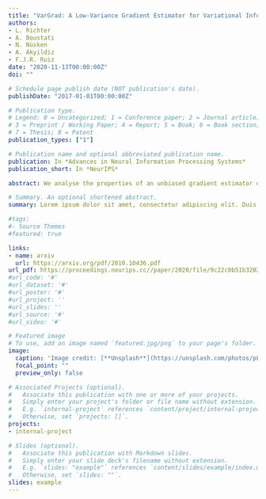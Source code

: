 ```yaml
---
title: "VarGrad: A Low-Variance Gradient Estimator for Variational Inference"
authors:
- L. Richter
- A. Boustati
- N. Nüsken
- A. Akyildiz
- F.J.R. Ruiz
date: "2020-11-13T00:00:00Z"
doi: ""

# Schedule page publish date (NOT publication's date).
publishDate: "2017-01-01T00:00:00Z"

# Publication type.
# Legend: 0 = Uncategorized; 1 = Conference paper; 2 = Journal article;
# 3 = Preprint / Working Paper; 4 = Report; 5 = Book; 6 = Book section;
# 7 = Thesis; 8 = Patent
publication_types: ["1"]

# Publication name and optional abbreviated publication name.
publication: In *Advances in Neural Information Processing Systems*
publication_short: In *NeurIPS*

abstract: We analyse the properties of an unbiased gradient estimator of the ELBO for variational inference, based on the score function method with leave-one-out control variates. We show that this gradient estimator can be obtained using a new loss, defined as the variance of the log-ratio between the exact posterior and the variational approximation, which we call the *log-variance loss*. Under certain conditions, the gradient of the log-variance loss equals the gradient of the (negative) ELBO. We show theoretically that this gradient estimator, which we call *VarGrad* due to its connection to the log-variance loss, exhibits lower variance than the score function method in certain settings, and that the leave-one-out control variate coefficients are close to the optimal ones. We empirically demonstrate that VarGrad offers a favourable variance versus computation trade-off compared to other state-of-the-art estimators on a discrete VAE.

# Summary. An optional shortened abstract.
summary: Lorem ipsum dolor sit amet, consectetur adipiscing elit. Duis posuere tellus ac convallis placerat. Proin tincidunt magna sed ex sollicitudin condimentum.

#tags:
#- Source Themes
#featured: true

links:
- name: arxiv
  url: https://arxiv.org/pdf/2010.10436.pdf
url_pdf: https://proceedings.neurips.cc//paper/2020/file/9c22c0b51b3202246463e986c7e205df-Paper.pdf
#url_code: '#'
#url_dataset: '#'
#url_poster: '#'
#url_project: ''
#url_slides: ''
#url_source: '#'
#url_video: '#'

# Featured image
# To use, add an image named `featured.jpg/png` to your page's folder. 
image:
  caption: 'Image credit: [**Unsplash**](https://unsplash.com/photos/pLCdAaMFLTE)'
  focal_point: ""
  preview_only: false

# Associated Projects (optional).
#   Associate this publication with one or more of your projects.
#   Simply enter your project's folder or file name without extension.
#   E.g. `internal-project` references `content/project/internal-project/index.md`.
#   Otherwise, set `projects: []`.
projects:
- internal-project

# Slides (optional).
#   Associate this publication with Markdown slides.
#   Simply enter your slide deck's filename without extension.
#   E.g. `slides: "example"` references `content/slides/example/index.md`.
#   Otherwise, set `slides: ""`.
slides: example
---
```

